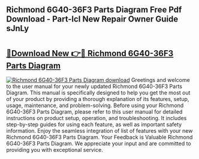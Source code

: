 ## Richmond 6G40-36F3 Parts Diagram Free Pdf Download - Part-lcI New Repair Owner Guide sJnLy

# <h2><a href="http://dfsyl1.blite.top/?on=Richmond+6G40-36F3+Parts+Diagram">🔗Download New 👉🔴 Richmond 6G40-36F3 Parts Diagram</a></h2>

[![Richmond 6G40-36F3 Parts Diagram download](https://i.imgur.com/lujVjoI.png)](http://dfsyl1.blite.top/?on=Richmond+6G40-36F3+Parts+Diagram)
Greetings and welcome to the user manual for your newly updated Richmond 6G40-36F3 Parts Diagram. This manual is specifically designed to help you get the most out of your product by providing a thorough explanation of its features, setup, usage, maintenance, and problem-solving. Before using your Richmond 6G40-36F3 Parts Diagram, please refer to this user manual for detailed instructions on product setup, operation, and troubleshooting. It includes step-by-step guides for using each feature, as well as important safety information. Enjoy the seamless integration of list of features with your new Richmond 6G40-36F3 Parts Diagram. Your Feedback is Valuable Richmond 6G40-36F3 Parts Diagram. We appreciate your input and are committed to providing you with exceptional service.
